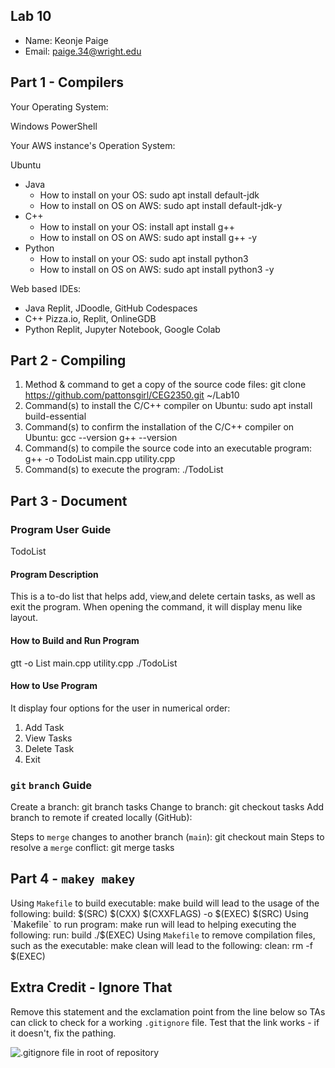 ## Lab 10

- Name: Keonje Paige
- Email: paige.34@wright.edu

## Part 1 - Compilers

Your Operating System:

Windows PowerShell

Your AWS instance's Operation System:

Ubuntu

- Java
   - How to install on your OS:
sudo apt install default-jdk
   - How to install on OS on AWS: 
sudo apt install default-jdk-y
- C++
   - How to install on your OS:
install apt install g++
   - How to install on OS on AWS:
sudo apt install g++ -y 
- Python
   - How to install on your OS:
sudo apt install python3
   - How to install on OS on AWS: 
sudo apt install python3 -y

Web based IDEs: 

- Java
Replit, JDoodle, GitHub Codespaces
- C++
Pizza.io, Replit, OnlineGDB
- Python
Replit, Jupyter Notebook, Google Colab
## Part 2 - Compiling

1. Method & command to get a copy of the source code files:
 git clone https://github.com/pattonsgirl/CEG2350.git ~/Lab10
2. Command(s) to install the C/C++ compiler on Ubuntu:
sudo apt install build-essential
3. Command(s) to confirm the installation of the C/C++ compiler on Ubuntu:
gcc --version
g++ --version
4. Command(s) to compile the source code into an executable program:
g++ -o TodoList main.cpp utility.cpp
5. Command(s) to execute the program:
./TodoList

## Part 3 - Document

### Program User Guide
TodoList
#### Program Description
This is a to-do list that helps
add, view,and delete certain tasks, 
as well as exit the program. When 
opening the command, it will display
menu like layout.
#### How to Build and Run Program
gtt -o List main.cpp utility.cpp
./TodoList
#### How to Use Program
It display four options for the user
in numerical order:
1. Add Task
2. View Tasks
3. Delete Task
4. Exit
### `git` `branch` Guide

Create a branch:
git branch tasks
Change to branch:
git checkout tasks
Add branch to remote if created locally (GitHub):

Steps to `merge` changes to another branch (`main`):
git checkout main
Steps to resolve a `merge` conflict: 
git merge tasks
## Part 4 - `makey makey`

Using `Makefile` to build executable:
make build will lead to the usage of the following:
build: $(SRC)
        $(CXX) $(CXXFLAGS) -o $(EXEC) $(SRC)
Using `Makefile` to run program:
make run will lead to helping 
executing the following:
run: build
        ./$(EXEC)
Using `Makefile` to remove compilation files, such as the executable: 
make clean will lead to the following:
clean:
        rm -f $(EXEC)
## Extra Credit - Ignore That

Remove this statement and the exclamation point from the line below so TAs can click to check for a working `.gitignore` file.  Test that the link works - if it doesn't, fix the pathing.

![`.gitignore` file in root of repository](../.gitignore)
